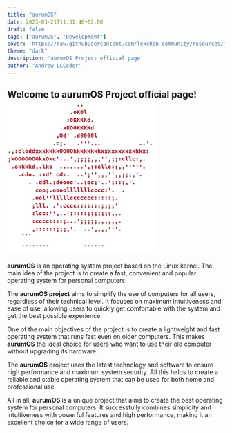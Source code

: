 ```yaml
---
title: "aurumOS"
date: 2023-03-21T11:31:46+02:00
draft: false
tags: ["aurumOS", "Development"]
cover: 'https://raw.githubusercontent.com/lexchen-community/resources/main/photo_2023-04-09_16-50-22-removebg-preview.png'
theme: "dark"
description: 'aurumOS Project official page'
author: 'Andrew LLCoder'
---
```



**Welcome to aurumOS Project official page!**
![](https://raw.githubusercontent.com/lexchen-community/resources/main/photo_2023-04-09_16-50-22-removebg-preview.png)
---

**aurumOS** is an operating system project based on the Linux kernel. 
The main idea of the project is to create a fast, convenient and popular operating system for personal computers.

The **aurumOS project** aims to simplify the use of computers for all users, regardless of their technical level. 
It focuses on maximum intuitiveness and ease of use, allowing users to quickly get comfortable with the system and get the best possible experience.

One of the main objectives of the project is to create a lightweight and fast operating system that runs fast even on older computers. 
This makes **aurumOS** the ideal choice for users who want to use their old computer without upgrading its hardware.

The **aurumOS** project uses the latest technology and software to ensure high performance and maximum system security. All this helps to create a reliable and stable operating system that can be used for both home and professional use.

All in all, **aurumOS** is a unique project that aims to create the best operating system for personal computers.
It successfully combines simplicity and intuitiveness with powerful features and high performance, making it an excellent choice for a wide range of users.


